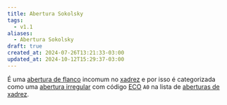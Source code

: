 ```yaml
---
title: Abertura Sokolsky
tags:
  - v1.1
aliases:
  - Abertura Sokolsky
draft: true
created_at: 2024-07-26T13:21:33-03:00
updated_at: 2024-10-12T15:29:37-03:00
---
```


É uma [abertura de flanco](Xadrez_Aberturas_de_flanco.md) incomum no [xadrez](../../08/06/Xadrez.md) e por isso é categorizada como uma [abertura irregular](Xadrez_Aberturas_irregulares.md) com código [ECO](../../../../entrada/2024/07/26/Encyclopaedia_of_Chess_Openings.md) `A0` na lista de [aberturas de xadrez](Xadrez_Aberturas.md).